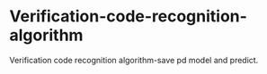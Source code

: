 # Verification-code-recognition-algorithm
Verification code recognition algorithm-save pd model and predict.
